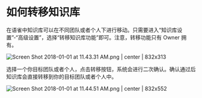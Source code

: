 # 如何转移知识库

在语雀中知识库可以在不同团队或者个人下进行移动。只需要进入“知识库设置”-“高级设置”，选择“转移知识库功能”即可。注意，转移功能只有 Owner 拥有。


![Screen Shot 2018-01-01 at 11.43.31 AM.png | center | 832x313](https://lark-assets-prod.oss-cn-hangzhou.aliyuncs.com/2018/png/812744f2-9a01-41b6-9097-84fad7034dac.png "")


选择一个你目标团队或者个人，点击转移按钮，系统会进行二次确认。确认通过后知识库会直接转移到你的目标团队或者个人中。


![Screen Shot 2018-01-01 at 11.44.51 AM.png | center | 832x552](https://lark-assets-prod.oss-cn-hangzhou.aliyuncs.com/2018/png/e9dfe195-743f-4641-a7ee-cf9115f3dc8f.png "")



